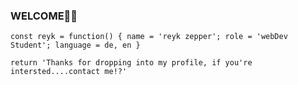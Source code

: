 ### WELCOME🙏🏻

`const reyk = function() {
name = 'reyk zepper';
role = 'webDev Student';
language = de, en
}`

`return 'Thanks for dropping into my profile, if you're intersted....contact me!?'`
